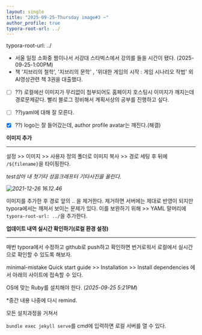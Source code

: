 ```yaml
---
layout: single
title: "2025-09-25-Thursday image#3 ~"
author_profile: true
typora-root-url: ../
---
```


typora-root-url: ../



- 서울 일정 소화중 짬이나서 서강대 스타벅스에서 강의를 들을 시간이 됐다. (2025-09-25-1:00PM)
- 책 '지브리의 철학', '지브리의 문학' , '위대한 게임의 시작 : 게임 시나리오 작법' 외 AI영상관련 책 3권을 대출했다.

- [ ] ??) 로컬에선 이미지가 무리없이 첨부되어도 홈페이지 호스팅시 이미지가 깨지는데 경로문제같다. 빨리 블로그 정비해서 계획서상의 공부를 진행하고 싶다.

- [ ] ??)yaml에 대해 잘 모른다.

- [x] ??) logo는 잘 들어갔는데, author profile avatar는 깨진다.(해결)

**이미지 추가**

------

설정 >> 이미지 >> 사용자 정의 폴더로 이미지 복사 >> 경로 세팅 후 뒤에 `/${filename}`을 타이핑한다.

*test삼아 내 첫기타 성음크래프터 기타사진을 올린다.*

*![2021-12-26 16.12.46](/images/2025-09-25-Thursday-image#3/2021-12-26-guitar.jpg)*

이미지를 추가한 후 경로 앞의 .. 을 제거한다. 제거하면 서버에는 제대로 반영이 되지만 typora에서는 깨져서 보이는 문제가 있다. 이를 보완하기 위해 >> YAML 말머리에 `typora-root-url: ../`을 추가한다.

**업데이트 내역 실시간 확인하기(로컬 환경 설정)**

------

매번 typora에서 수정하고 github로 push하고 확인하면 번거로워서 로컬에서 실시간으로 확인할 수 있도록 해보자.

 minimal-mistake Quick start guide >> Installation >> Install dependencies 에서 아래의 사이트에 접속할 수 있다.

[Jekyll official documentation]: https://jekyllrb.com/docs/

OS에 맞는 Ruby를 설치해야 한다. (*2025-09-25 5:21PM*)

*중간 내용 나중에 다시 remind.

모든 설치과정을 거쳐서

`bundle exec jekyll serve`를 cmd에 입력하면 로컬 서버를 열 수 있다.

